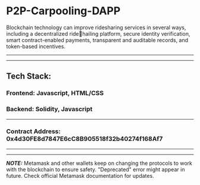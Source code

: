 # P2P-Carpooling-DAPP

Blockchain technology can improve ridesharing services in several ways, including a decentralized ridehailing platform, secure identity verification, smart contract-enabled payments, transparent and
auditable records, and token-based incentives.


<hr>

<!-- ## Project Structure

    ├── README.md            ->    The top-level README for developers/collaborators using this project.
    |
    ├── contracts            ->    
    |
    ├── Migrations           ->    Pushes the desired files to the blockchain.
    │   
    ├── source               ->    Source code for frontend and JavaScript file linked with the contracts.
        │
        └── images           ->    Images used in frontend part.      
    │
    ├── test                 ->    Test set for testing the DAPP's working.
    │
    ├── package.json         ->    Information regarding name of package and versions of modules used.
    │ 
    └── hardhat-config.js    ->    Hardhat Configuration.      -->


<!-- ### Star & Fork the repository to get started -->

<!-- 
## Workflow
 ![P2P workflow](https://user-images.githubusercontent.com/93368863/171994954-f694afc5-0a50-4662-b9f9-4d4b7c0b253b.png) -->




<!-- Here is a brief intro about what a contributor must do in order to get started developing the project further:

1. Open VSCode on your system. 

2. Copy the given command to get the repository. 
```shell
git clone https://github.com/upes-open/OSC-P2P-Carpooling-DAPP.git
```
3. Go to the folder in respective to the issue you are working on and save your work.
```shell
git add .
```
4. Now commit your changes with a message explaining the changes. 
```shell
git commit -m "your message"
```
5. Push your changes. 

6. Raise your first PR ! -->

<hr>

## Tech Stack:
### Frontend: Javascript, HTML/CSS
### Backend: Solidity, Javascript
<hr>

### Contract Address: 0x4d30FE8d7847E6cC8B905518f32b40274f168Af7 

<hr>

<hr>

**_NOTE:_** Metamask and other wallets keep on changing the protocols to work with the blockchain to ensure safety. "Deprecated" error might appear in future. Check official Metamask documentation for updates.
